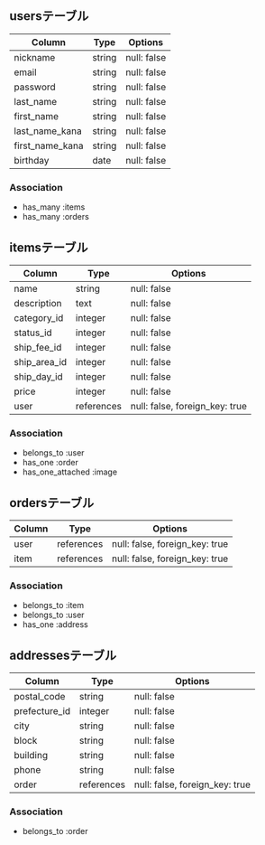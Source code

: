 ## usersテーブル

| Column | Type | Options |
| ------ | ---- | ------- |
| nickname | string | null: false |
| email | string | null: false |
| password | string | null: false |
| last_name | string | null: false |
| first_name | string | null: false |
| last_name_kana | string | null: false |
| first_name_kana | string | null: false |
| birthday | date | null: false |

### Association
- has_many :items
- has_many :orders

## itemsテーブル

| Column | Type | Options |
| ------ | ---- | ------- |
| name | string | null: false |
| description | text | null: false |
| category_id | integer | null: false |
| status_id | integer | null: false |
| ship_fee_id | integer | null: false |
| ship_area_id | integer | null: false |
| ship_day_id | integer | null: false |
| price | integer | null: false |
| user | references | null: false, foreign_key: true |

### Association
- belongs_to :user
- has_one :order
- has_one_attached :image

## ordersテーブル

| Column | Type | Options |
| ------ | ---- | ------- |
| user | references | null: false, foreign_key: true |
| item | references | null: false, foreign_key: true |

### Association
- belongs_to :item
- belongs_to :user
- has_one :address

## addressesテーブル

| Column | Type | Options |
| ------ | ---- | ------- |
| postal_code | string | null: false |
| prefecture_id | integer | null: false |
| city | string | null: false |
| block | string | null: false |
| building | string | null: false |
| phone | string | null: false |
| order | references | null: false, foreign_key: true |

### Association
- belongs_to :order